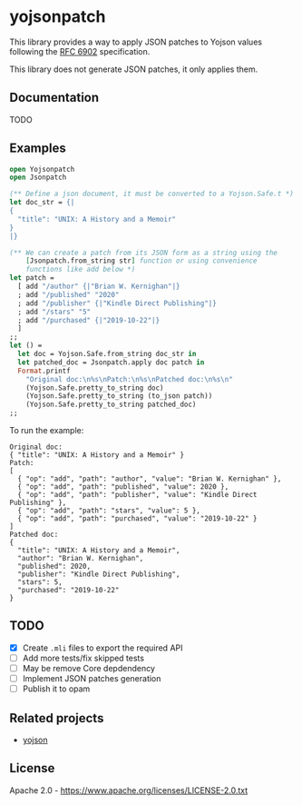 # yojsonpatch

This library provides a way to apply JSON patches to Yojson values following the [RFC 6902](https://tools.ietf.org/html/rfc6902) specification.

This library does not generate JSON patches, it only applies them.

## Documentation

TODO

## Examples

```Ocaml
open Yojsonpatch
open Jsonpatch

(** Define a json document, it must be converted to a Yojson.Safe.t *)
let doc_str = {|
{
  "title": "UNIX: A History and a Memoir"
}
|}

(** We can create a patch from its JSON form as a string using the
    [Jsonpatch.from_string str] function or using convenience
    functions like add below *)
let patch =
  [ add "/author" {|"Brian W. Kernighan"|}
  ; add "/published" "2020"
  ; add "/publisher" {|"Kindle Direct Publishing"|}
  ; add "/stars" "5"
  ; add "/purchased" {|"2019-10-22"|}
  ]
;;
let () =
  let doc = Yojson.Safe.from_string doc_str in
  let patched_doc = Jsonpatch.apply doc patch in
  Format.printf
    "Original doc:\n%s\nPatch:\n%s\nPatched doc:\n%s\n"
    (Yojson.Safe.pretty_to_string doc)
    (Yojson.Safe.pretty_to_string (to_json patch))
    (Yojson.Safe.pretty_to_string patched_doc)
;;
```

To run the example:

```
Original doc:
{ "title": "UNIX: A History and a Memoir" }
Patch:
[
  { "op": "add", "path": "author", "value": "Brian W. Kernighan" },
  { "op": "add", "path": "published", "value": 2020 },
  { "op": "add", "path": "publisher", "value": "Kindle Direct Publishing" },
  { "op": "add", "path": "stars", "value": 5 },
  { "op": "add", "path": "purchased", "value": "2019-10-22" }
]
Patched doc:
{
  "title": "UNIX: A History and a Memoir",
  "author": "Brian W. Kernighan",
  "published": 2020,
  "publisher": "Kindle Direct Publishing",
  "stars": 5,
  "purchased": "2019-10-22"
}
```

## TODO

- [x] Create `.mli` files to export the required API
- [ ] Add more tests/fix skipped tests
- [ ] May be remove Core depdendency
- [ ] Implement JSON patches generation
- [ ] Publish it to opam

## Related projects

- [yojson](https://github.com/ocaml-community/yojson)

## License

Apache 2.0 - https://www.apache.org/licenses/LICENSE-2.0.txt
